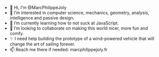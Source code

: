 - 👋 Hi, I’m @MarcPhilippeJoly
- 👀 I’m interested in computer science, mechanics, geometry, analysis, intelligence and passive design.
- 🌱 I’m currently learning how to not suck at JavaScript.
- 💞️ I’m looking to collaborate on making this world nicer, more fun and comfy. 
- ✨ I need help building the prototype of a wind-powered vehicle that will change the art of sailing forever. 
- 📫 Reach me there if needed: marcphilippejoly.fr

<!---
MarcPhilippeJoly/MarcPhilippeJoly is a ✨ special ✨ repository because its `README.md` (this file) appears on your GitHub profile.
You can click the Preview link to take a look at your changes.
--->
